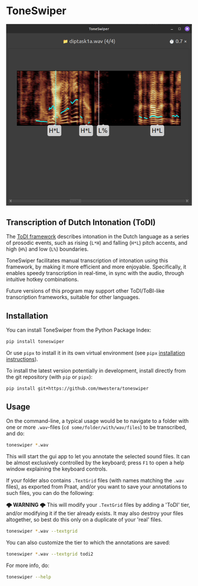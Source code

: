 # ToneSwiper

![](https://github.com/mwestera/toneswiper/blob/5e00a38caeef36d51cfa2281b241018800eaee52/toneswiper.png?raw=true)

## Transcription of Dutch Intonation (ToDI)

The [ToDI framework](https://todi.cls.ru.nl/) describes intonation in the Dutch language as a series of prosodic events, such as rising (`L*H`) and falling (`H*L`) pitch accents, and high (`H%`) and low (`L%`) boundaries. 

ToneSwiper facilitates manual transcription of intonation using this framework, by making it more efficient and more enjoyable. Specifically, it enables speedy transcription in real-time, in sync with the audio, through intuitive hotkey combinations.

Future versions of this program may support other ToDI/ToBI-like transcription frameworks, suitable for other languages.

## Installation

You can install ToneSwiper from the Python Package Index:

```bash
pip install toneswiper
```

Or use `pipx` to install it in its own virtual environment (see `pipx` [installation instructions](https://pipx.pypa.io/latest/installation/)).

To install the latest version potentially in development, install directly from the git repository (with `pip` or `pipx`): 

```bash
pip install git+https://github.com/mwestera/toneswiper
```

## Usage

On the command-line, a typical usage would be to navigate to a folder with one or more `.wav`-files (`cd some/folder/with/wav/files`) to be transcribed, and do:

```bash
toneswiper *.wav
```

This will start the gui app to let you annotate the selected sound files. It can be almost exclusively controlled by the keyboard; press `F1` to open a help window explaining the keyboard controls.

If your folder also contains `.TextGrid` files (with names matching the `.wav` files), as exported from Praat, and/or you want to save your annotations to such files, you can do the following:

**🌩 WARNING 🌩** This will modify your `.TextGrid` files by adding a 'ToDI' tier, and/or modifying it if the tier already exists. It may also destroy your files altogether, so best do this only on a duplicate of your 'real' files.    

```bash
toneswiper *.wav --textgrid
```

You can also customize the tier to which the annotations are saved:

```bash
toneswiper *.wav --textgrid todi2
```

For more info, do:

```bash
toneswiper --help
```